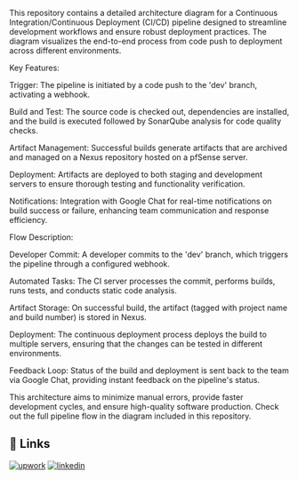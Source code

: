 This repository contains a detailed architecture diagram for a Continuous Integration/Continuous Deployment (CI/CD) pipeline designed to streamline development workflows and ensure robust deployment practices. The diagram visualizes the end-to-end process from code push to deployment across different environments.

Key Features:

Trigger: The pipeline is initiated by a code push to the 'dev' branch, activating a webhook.

Build and Test: The source code is checked out, dependencies are installed, and the build is executed followed by SonarQube analysis for code quality checks.

Artifact Management: Successful builds generate artifacts that are archived and managed on a Nexus repository hosted on a pfSense server.

Deployment: Artifacts are deployed to both staging and development servers to ensure thorough testing and functionality verification.

Notifications: Integration with Google Chat for real-time notifications on build success or failure, enhancing team communication and response efficiency.

Flow Description:

Developer Commit: A developer commits to the 'dev' branch, which triggers the pipeline through a configured webhook.

Automated Tasks: The CI server processes the commit, performs builds, runs tests, and conducts static code analysis.

Artifact Storage: On successful build, the artifact (tagged with project name and build number) is stored in Nexus.

Deployment: The continuous deployment process deploys the build to multiple servers, ensuring that the changes can be tested in different environments.

Feedback Loop: Status of the build and deployment is sent back to the team via Google Chat, providing instant feedback on the pipeline's status.

This architecture aims to minimize manual errors, provide faster development cycles, and ensure high-quality software production. Check out the full pipeline flow in the diagram included in this repository.



## 🔗 Links
[![upwork](https://img.shields.io/badge/my_portfolio-000?style=for-the-badge&logo=ko-fi&logoColor=white)](https://www.upwork.com/freelancers/~0152879050c8c43f35?viewMode=1)
[![linkedin](https://img.shields.io/badge/linkedin-0A66C2?style=for-the-badge&logo=linkedin&logoColor=white)](https://www.linkedin.com/in/muhammad-junaid-0aa212165/)
